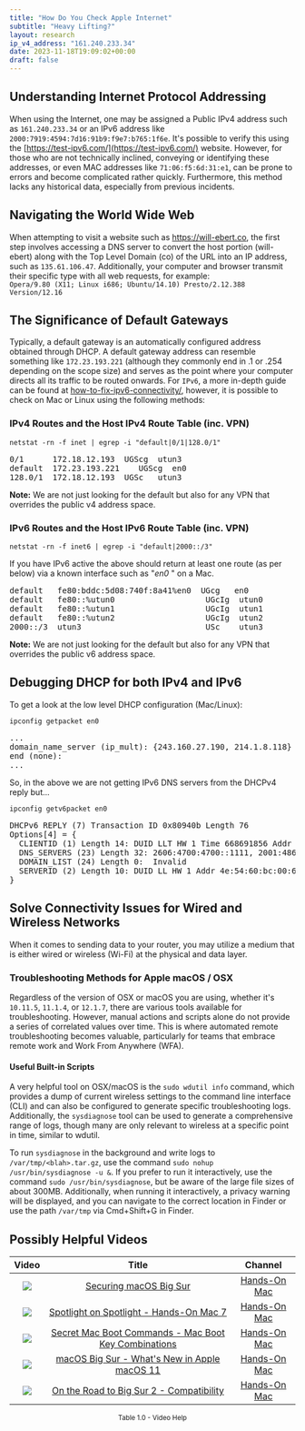```yaml
---
title: "How Do You Check Apple Internet"
subtitle: "Heavy Lifting?"
layout: research
ip_v4_address: "161.240.233.34"
date: 2023-11-18T19:09:02+00:00
draft: false
---
```


## Understanding Internet Protocol Addressing

When using the Internet, one may be assigned a Public IPv4 address such as ```161.240.233.34``` or an IPv6 address like ```2000:7919:4594:7d16:91b9:f9e7:b765:1f6e```. It's possible to verify this using the [https://test-ipv6.com/](https://test-ipv6.com/) website. However, for those who are not technically inclined, conveying or identifying these addresses, or even MAC addresses like ```71:06:f5:6d:31:e1```, can be prone to errors and become complicated rather quickly. Furthermore, this method lacks any historical data, especially from previous incidents.
## Navigating the World Wide Web

When attempting to visit a website such as https://will-ebert.co, the first step involves accessing a DNS server to convert the host portion (will-ebert) along with the Top Level Domain (co) of the URL into an IP address, such as ```135.61.106.47```. Additionally, your computer and browser transmit their specific type with all web requests, for example: <br>```Opera/9.80 (X11; Linux i686; Ubuntu/14.10) Presto/2.12.388 Version/12.16```
## The Significance of Default Gateways

Typically, a default gateway is an automatically configured address obtained through DHCP. A default gateway address can resemble something like ```172.23.193.221``` (although they commonly end in .1 or .254 depending on the scope size) and serves as the point where your computer directs all its traffic to be routed onwards. For ```IPv6```, a more in-depth guide can be found at [how-to-fix-ipv6-connectivity/](/blog/how-to-fix-ipv6-connectivity/), however, it is possible to check on Mac or Linux using the following methods:
<br>
### IPv4 Routes and the Host IPv4 Route Table (inc. VPN)
```netstat -rn -f inet | egrep -i "default|0/1|128.0/1"```

<pre>
0/1      172.18.12.193  UGScg  utun3
default  172.23.193.221    UGScg  en0
128.0/1  172.18.12.193  UGSc   utun3</pre>

**Note:** We are not just looking for the default but also for any VPN that overrides the public v4 address space.

### IPv6 Routes and the Host IPv6 Route Table (inc. VPN)
```netstat -rn -f inet6 | egrep -i "default|2000::/3"```

If you have IPv6 active the above should return at least one route (as per below) via a known interface such as "_en0_ " on a Mac. 

<pre>
default   fe80:bddc:5d08:740f:8a41%en0  UGcg   en0
default   fe80::%utun0                   UGcIg  utun0
default   fe80::%utun1                   UGcIg  utun1
default   fe80::%utun2                   UGcIg  utun2
2000::/3  utun3                          USc    utun3</pre>

**Note:** We are not just looking for the default but also for any VPN that overrides the public v6 address space.
<br>

## Debugging DHCP for both IPv4 and IPv6

To get a look at the low level DHCP configuration (Mac/Linux): 

```ipconfig getpacket en0```

<pre>
...
domain_name_server (ip_mult): {243.160.27.190, 214.1.8.118}
end (none):
...</pre>

So, in the above we are not getting IPv6 DNS servers from the DHCPv4 reply but...

```ipconfig getv6packet en0```

<pre>
DHCPv6 REPLY (7) Transaction ID 0x80940b Length 76
Options[4] = {
  CLIENTID (1) Length 14: DUID LLT HW 1 Time 668691856 Addr 71:06:f5:6d:31:e1
  DNS_SERVERS (23) Length 32: 2606:4700:4700::1111, 2001:4860:4860::8844
  DOMAIN_LIST (24) Length 0:  Invalid
  SERVERID (2) Length 10: DUID LL HW 1 Addr 4e:54:60:bc:00:6b
}</pre>




## Solve Connectivity Issues for Wired and Wireless Networks

When it comes to sending data to your router, you may utilize a medium that is either wired or wireless (Wi-Fi) at the physical and data layer.
### Troubleshooting Methods for Apple macOS / OSX
Regardless of the version of OSX or macOS you are using, whether it's ```10.11.5```, ```11.1.4```, or ```12.1.7```, there are various tools available for troubleshooting. However, manual actions and scripts alone do not provide a series of correlated values over time. This is where automated remote troubleshooting becomes valuable, particularly for teams that embrace remote work and Work From Anywhere (WFA).
#### Useful Built-in Scripts
A very helpful tool on OSX/macOS is the ```sudo wdutil info``` command, which provides a dump of current wireless settings to the command line interface (CLI) and can also be configured to generate specific troubleshooting logs. Additionally, the ```sysdiagnose``` tool can be used to generate a comprehensive range of logs, though many are only relevant to wireless at a specific point in time, similar to wdutil.

To run ```sysdiagnose``` in the background and write logs to ```/var/tmp/<blah>.tar.gz```, use the command ```sudo nohup /usr/bin/sysdiagnose -u &```. If you prefer to run it interactively, use the command ```sudo /usr/bin/sysdiagnose```, but be aware of the large file sizes of about 300MB. Additionally, when running it interactively, a privacy warning will be displayed, and you can navigate to the correct location in Finder or use the path ```/var/tmp``` via Cmd+Shift+G in Finder.
## Possibly Helpful Videos

<link href="/plugins/lity/css/lity.min.css" rel="stylesheet">
<script src="/plugins/lity/js/lity.min.js"></script>
<div class="table1-start"></div>

|Video | Title | Channel |
| :---: | :---: | :---: |
|<a href="https://www.youtube.com/watch?v=7KdhJimuhNw" data-lity><img src="https://i.ytimg.com/vi/7KdhJimuhNw/default.jpg" class="img-fluid"></a>|<a href="https://www.youtube.com/watch?v=7KdhJimuhNw" data-lity>Securing macOS Big Sur</a>|<a target="_blank" href="https://www.youtube.com/channel/UCg43DP8MdHVcl4rFK_delBg" >Hands-On Mac</a>|
|<a href="https://www.youtube.com/watch?v=RslZ4W1EPqk" data-lity><img src="https://i.ytimg.com/vi/RslZ4W1EPqk/default.jpg" class="img-fluid"></a>|<a href="https://www.youtube.com/watch?v=RslZ4W1EPqk" data-lity>Spotlight on Spotlight - Hands-On Mac 7</a>|<a target="_blank" href="https://www.youtube.com/channel/UCg43DP8MdHVcl4rFK_delBg" >Hands-On Mac</a>|
|<a href="https://www.youtube.com/watch?v=VwNYWAxHCgM" data-lity><img src="https://i.ytimg.com/vi/VwNYWAxHCgM/default.jpg" class="img-fluid"></a>|<a href="https://www.youtube.com/watch?v=VwNYWAxHCgM" data-lity>Secret Mac Boot Commands - Mac Boot Key Combinations</a>|<a target="_blank" href="https://www.youtube.com/channel/UCg43DP8MdHVcl4rFK_delBg" >Hands-On Mac</a>|
|<a href="https://www.youtube.com/watch?v=JMKi6o9kaZI" data-lity><img src="https://i.ytimg.com/vi/JMKi6o9kaZI/default.jpg" class="img-fluid"></a>|<a href="https://www.youtube.com/watch?v=JMKi6o9kaZI" data-lity>macOS Big Sur - What&#39;s New in Apple macOS 11</a>|<a target="_blank" href="https://www.youtube.com/channel/UCg43DP8MdHVcl4rFK_delBg" >Hands-On Mac</a>|
|<a href="https://www.youtube.com/watch?v=HEbK-Tignuc" data-lity><img src="https://i.ytimg.com/vi/HEbK-Tignuc/default.jpg" class="img-fluid"></a>|<a href="https://www.youtube.com/watch?v=HEbK-Tignuc" data-lity>On the Road to Big Sur 2 - Compatibility</a>|<a target="_blank" href="https://www.youtube.com/channel/UCg43DP8MdHVcl4rFK_delBg" >Hands-On Mac</a>|

<center><small>Table 1.0 - Video Help</small></center>
 <br>
<div class="table1-end"></div>
<script type="text/javascript">
(function() {
    $('div.table1-start').nextUntil('div.table1-end', 'table').addClass('table thead-dark table-striped table-responsive rounded').attr('id', 't1');
    $('#t1').find('thead').addClass('thead-dark');
})();
</script>
